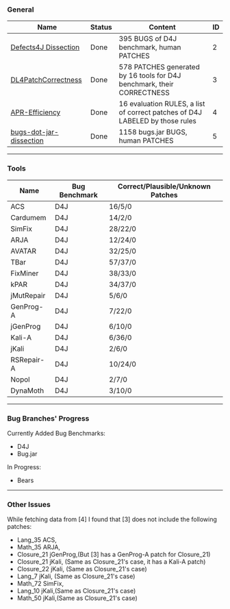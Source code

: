 ### General

| Name | Status | Content | ID |
| - | - | - | - |
| [Defects4J Dissection](https://github.com/program-repair/defects4j-dissection) | Done | 395 BUGS of D4J benchmark, human PATCHES | 2 |
| [DL4PatchCorrectness](https://github.com/TruX-DTF/DL4PatchCorrectness) | Done | 578 PATCHES generated by 16 tools for D4J benchmark, their CORRECTNESS | 3 |
| [APR-Efficiency](https://github.com/TruX-DTF/APR-Efficiency) | Done | 16 evaluation RULES, a list of correct patches of D4J LABELED by those rules | 4 |
| [bugs-dot-jar-dissection](https://github.com/tdurieux/bugs-dot-jar-dissection/tree/master) | Done | 1158 bugs.jar BUGS, human PATCHES | 5 |

---

### Tools

| Name | Bug Benchmark | Correct/Plausible/Unknown Patches |
| - | - | - |
| ACS | D4J | 16/5/0 | 
| Cardumem | D4J | 14/2/0 |
| SimFix | D4J | 28/22/0 |
| ARJA | D4J | 12/24/0 |
| AVATAR | D4J | 32/25/0 |
| TBar | D4J | 57/37/0 |
| FixMiner | D4J | 38/33/0 |
| kPAR | D4J | 34/37/0 |
| jMutRepair | D4J | 5/6/0 |
| GenProg-A | D4J | 7/22/0 |
| jGenProg | D4J | 6/10/0 |
| Kali-A | D4J | 6/36/0 |
| jKali | D4J | 2/6/0 |
| RSRepair-A | D4J | 10/24/0 |
| Nopol | D4J | 2/7/0 |
| DynaMoth | D4J | 3/10/0 |

---

### Bug Branches' Progress

Currently Added Bug Benchmarks:
  - D4J
  - Bug.jar
    
In Progress:
  - Bears

---

### Other Issues

While fetching data from [4] I found that [3] does not include the following patches:
- Lang_35 ACS,
- Math_35 ARJA,
- Closure_21 jGenProg,(But [3] has a GenProg-A patch for Closure_21)
- Closure_21 jKali, (Same as Closure_21's case, it has a Kali-A patch)
- Closure_22 jKali, (Same as Closure_21's case)
- Lang_7 jKali, (Same as Closure_21's case)
- Math_72 SimFix,
- Lang_10 jKali,(Same as Closure_21's case)
- Math_50 jKali,(Same as Closure_21's case)

